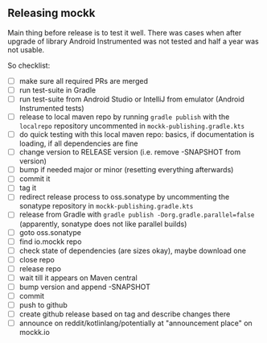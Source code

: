  
## Releasing mockk
 
 Main thing before release is to test it well. There was cases when after upgrade of library Android Instrumented was not tested and half a year was not usable.
 
 So checklist:
 
 - [ ] make sure all required PRs are merged
 - [ ] run test-suite in Gradle
 - [ ] run test-suite from Android Studio or IntelliJ from emulator (Android Instrumented tests)
 - [ ] release to local maven repo by running `gradle publish` with the `localrepo` repository uncommented in `mockk-publishing.gradle.kts`
 - [ ] do quick testing with this local maven repo: basics, if documentation is loading, if all dependencies are fine
 - [ ] change version to RELEASE version (i.e. remove -SNAPSHOT from version)
 - [ ] bump if needed major or minor (resetting everything afterwards)
 - [ ] commit it
 - [ ] tag it
 - [ ] redirect release process to oss.sonatype by uncommenting the sonatype repository in `mockk-publishing.gradle.kts`
 - [ ] release from Gradle with `gradle publish -Dorg.gradle.parallel=false` (apparently, sonatype does not like parallel builds)
 - [ ] goto oss.sonatype
 - [ ] find io.mockk repo
 - [ ] check state of dependencies (are sizes okay), maybe download one
 - [ ] close repo
 - [ ] release repo
 - [ ] wait till it appears on Maven central
 - [ ] bump version and append -SNAPSHOT
 - [ ] commit
 - [ ] push to github
 - [ ] create github release based on tag and describe changes there
 - [ ] announce on reddit/kotlinlang/potentially at "announcement place" on mockk.io
